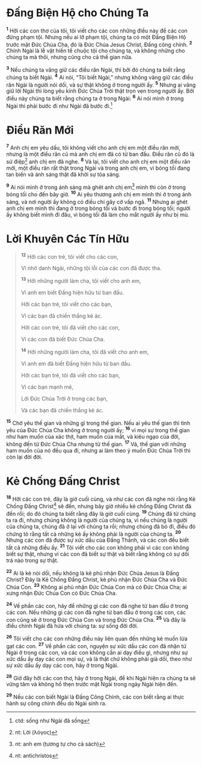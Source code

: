 # Đấng Biện Hộ cho Chúng Ta
<sup><b>1</b></sup> Hỡi các con thơ của tôi, tôi viết cho các con những điều này để các con đừng phạm tội. Nhưng nếu ai lỡ phạm tội, chúng ta có một Đấng Biện Hộ trước mặt Đức Chúa Cha, đó là Đức Chúa Jesus Christ, Đấng công chính. <sup><b>2</b></sup> Chính Ngài là lễ vật hiến tế chuộc tội cho chúng ta, và không những cho chúng ta mà thôi, nhưng cũng cho cả thế gian nữa.

<sup><b>3</b></sup> Nếu chúng ta vâng giữ các điều răn Ngài, thì bởi đó chúng ta biết rằng chúng ta biết Ngài. <sup><b>4</b></sup> Ai nói, “Tôi biết Ngài,” nhưng không vâng giữ các điều răn Ngài là người nói dối, và sự thật không ở trong người ấy. <sup><b>5</b></sup> Nhưng ai vâng giữ lời Ngài thì lòng yêu kính Đức Chúa Trời thật trọn vẹn trong người ấy. Bởi điều này chúng ta biết rằng chúng ta ở trong Ngài: <sup><b>6</b></sup> Ai nói mình ở trong Ngài thì phải bước đi như Ngài đã bước đi.[^1-515492e2-dc10-49a0-8522-d1969a0b0205]

# Điều Răn Mới
<sup><b>7</b></sup> Anh chị em yêu dấu, tôi không viết cho anh chị em một điều răn mới, nhưng là một điều răn cũ mà anh chị em đã có từ ban đầu. Điều răn cũ đó là sứ điệp[^2-515492e2-dc10-49a0-8522-d1969a0b0205] anh chị em đã nghe. <sup><b>8</b></sup> Vả lại, tôi viết cho anh chị em một điều răn mới, một điều răn rất thật trong Ngài và trong anh chị em, vì bóng tối đang tan biến và ánh sáng thật đã khởi sự tỏa sáng.

<sup><b>9</b></sup> Ai nói mình ở trong ánh sáng mà ghét anh chị em[^3-515492e2-dc10-49a0-8522-d1969a0b0205] mình thì còn ở trong bóng tối cho đến bây giờ. <sup><b>10</b></sup> Ai yêu thương anh chị em mình thì ở trong ánh sáng, và nơi người ấy không có điều chi gây cớ vấp ngã. <sup><b>11</b></sup> Nhưng ai ghét anh chị em mình thì đang ở trong bóng tối và bước đi trong bóng tối; người ấy không biết mình đi đâu, vì bóng tối đã làm cho mắt người ấy như bị mù.

# Lời Khuyên Các Tín Hữu

> <sup><b>12</b></sup> Hỡi các con trẻ, tôi viết cho các con,
>
> Vì nhờ danh Ngài, những tội lỗi của các con đã được tha.
>
> <sup><b>13</b></sup> Hỡi những người làm cha, tôi viết cho anh em,
>
> Vì anh em biết Đấng hiện hữu từ ban đầu.
>
> Hỡi các bạn trẻ, tôi viết cho các bạn,
>
> Vì các bạn đã chiến thắng kẻ ác.
>
> Hỡi các con trẻ, tôi đã viết cho các con,
>
> Vì các con đã biết Đức Chúa Cha.
>
> <sup><b>14</b></sup> Hỡi những người làm cha, tôi đã viết cho anh em,
>
> Vì anh em đã biết Đấng hiện hữu từ ban đầu.
>
> Hỡi các bạn trẻ, tôi đã viết cho các bạn,
>
> Vì các bạn mạnh mẽ,
>
> Lời Đức Chúa Trời ở trong các bạn,
>
> Và các bạn đã chiến thắng kẻ ác.

<sup><b>15</b></sup> Chớ yêu thế gian và những gì trong thế gian. Nếu ai yêu thế gian thì tình yêu của Đức Chúa Cha không ở trong người ấy; <sup><b>16</b></sup> vì mọi sự trong thế gian như ham muốn của xác thịt, ham muốn của mắt, và kiêu ngạo của đời, không đến từ Đức Chúa Cha nhưng từ thế gian. <sup><b>17</b></sup> Vả, thế gian với những ham muốn của nó đều qua đi, nhưng ai làm theo ý muốn Đức Chúa Trời thì còn lại đời đời.

# Kẻ Chống Đấng Christ
<sup><b>18</b></sup> Hỡi các con trẻ, đây là giờ cuối cùng, và như các con đã nghe nói rằng Kẻ Chống Đấng Christ[^4-515492e2-dc10-49a0-8522-d1969a0b0205] sẽ đến, nhưng bây giờ nhiều kẻ chống Đấng Christ đã đến rồi; do đó chúng ta biết rằng đây là giờ cuối cùng. <sup><b>19</b></sup> Chúng đã từ chúng ta ra đi, nhưng chúng không là người của chúng ta, vì nếu chúng là người của chúng ta, chúng đã ở lại với chúng ta rồi; nhưng chúng đã bỏ đi, điều đó chứng tỏ rằng tất cả những kẻ ấy không phải là người của chúng ta. <sup><b>20</b></sup> Nhưng các con đã được sự xức dầu của Đấng Thánh, và các con đều biết tất cả những điều ấy. <sup><b>21</b></sup> Tôi viết cho các con không phải vì các con không biết sự thật, nhưng vì các con đã biết sự thật và biết rằng không có sự dối trá nào trong sự thật.

<sup><b>22</b></sup> Ai là kẻ nói dối, nếu không là kẻ phủ nhận Đức Chúa Jesus là Đấng Christ? Đây là Kẻ Chống Đấng Christ, kẻ phủ nhận Đức Chúa Cha và Đức Chúa Con. <sup><b>23</b></sup> Không ai phủ nhận Đức Chúa Con mà có Đức Chúa Cha; ai xưng nhận Đức Chúa Con có Đức Chúa Cha.

<sup><b>24</b></sup> Về phần các con, hãy để những gì các con đã nghe từ ban đầu ở trong các con. Nếu những gì các con đã nghe từ ban đầu ở trong các con, các con cũng sẽ ở trong Đức Chúa Con và trong Đức Chúa Cha. <sup><b>25</b></sup> Và đây là điều chính Ngài đã hứa với chúng ta: sự sống đời đời.

<sup><b>26</b></sup> Tôi viết cho các con những điều này liên quan đến những kẻ muốn lừa gạt các con. <sup><b>27</b></sup> Về phần các con, nguyện sự xức dầu các con đã nhận từ Ngài ở trong các con, và các con không cần ai dạy điều gì, nhưng như sự xức dầu ấy dạy các con mọi sự, và là thật chứ không phải giả dối, theo như sự xức dầu ấy dạy các con, hãy ở trong Ngài.

<sup><b>28</b></sup> Giờ đây hỡi các con thơ, hãy ở trong Ngài, để khi Ngài hiện ra chúng ta sẽ vững tâm và không hổ thẹn trước mặt Ngài trong ngày Ngài hiện đến.

<sup><b>29</b></sup> Nếu các con biết Ngài là Đấng Công Chính, các con biết rằng ai thực hành sự công chính đều do Ngài sinh ra.

[^1-515492e2-dc10-49a0-8522-d1969a0b0205]: ctd: sống như Ngài đã sống
[^2-515492e2-dc10-49a0-8522-d1969a0b0205]: nt: Lời (λόγος)
[^3-515492e2-dc10-49a0-8522-d1969a0b0205]: nt: anh em (tương tự cho cả sách)
[^4-515492e2-dc10-49a0-8522-d1969a0b0205]: nt: antichristos